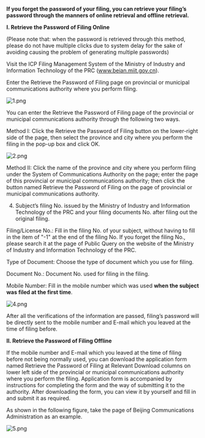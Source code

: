 **If you forget the password of your filing, you can retrieve your filing’s password through the manners of online retrieval and offline retrieval.**

**I. Retrieve the Password of Filing Online**

(Please note that: when the password is retrieved through this method, please do not have multiple clicks due to system delay for the sake of avoiding causing the problem of generating multiple passwords)

Visit the ICP Filing Management System of the Ministry of Industry and Information Technology of the PRC (www.beian.miit.gov.cn).

Enter the Retrieve the Password of Filing page on provincial or municipal communications authority where you perform filing.

![1.png](https://img1.jcloudcs.com/cms/a8febda3-9652-4fe5-acca-c69c02ca35f720180918170258.png)

You can enter the Retrieve the Password of Filing page of the provincial or municipal communications authority through the following two ways.

Method I: Click the Retrieve the Password of Filing button on the lower-right side of the page, then select the province and city where you perform the filing in the pop-up box and click OK.

![2.png](https://img1.jcloudcs.com/cms/7849dcb8-f193-4a7e-9e00-6f4432c28d3520180918170332.png)

Method II: Click the name of the province and city where you perform filing under the System of Communications Authority on the page; enter the page of this provincial or municipal communications authority; then click the button named Retrieve the Password of Filing on the page of provincial or municipal communications authority.

4. Subject’s filing No. issued by the Ministry of Industry and Information Technology of the PRC and your filing documents No. after filing out the original filing.

Filing/License No.: Fill in the filing No. of your subject, without having to fill in the item of "-1" at the end of the filing No. If you forget the filing No., please search it at the page of Public Query on the website of the Ministry of Industry and Information Technology of the PRC.

Type of Document: Choose the type of document which you use for filing.

Document No.: Document No. used for filing in the filing.

Mobile Number: Fill in the mobile number which was used **when the subject was filed at the first time**.

![4.png](https://img1.jcloudcs.com/cms/b47b248a-b011-40a2-954e-a4dd92bf435c20180918170819.png)

After all the verifications of the information are passed, filing’s password will be directly sent to the mobile number and E-mail which you leaved at the time of filing before.

**II. Retrieve the Password of Filing Offline**

If the mobile number and E-mail which you leaved at the time of filing before not being normally used, you can download the application form named Retrieve the Password of Filing at Relevant Download columns on lower left side of the provincial or municipal communications authority where you perform the filing. Application form is accompanied by instructions for completing the form and the way of submitting it to the authority. After downloading the form, you can view it by yourself and fill in and submit it as required.

As shown in the following figure, take the page of Beijing Communications Administration as an example.

![5.png](https://img1.jcloudcs.com/cms/e25c8476-e112-43c8-b6f1-123b4dbddd8d20180918170904.png)